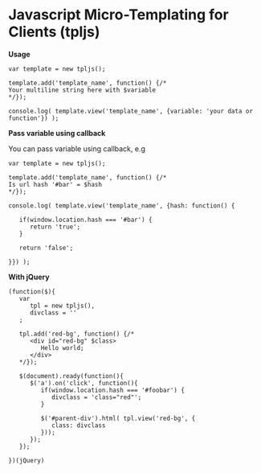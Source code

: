 Javascript Micro-Templating for Clients (tpljs)
=====

**Usage**
```
var template = new tpljs();

template.add('template_name', function() {/*
Your multiline string here with $variable
*/});

console.log( template.view('template_name', {variable: 'your data or function'}) );

```

**Pass variable using callback**

You can pass variable using callback, e.g

```
var template = new tpljs();

template.add('template_name', function() {/*
Is url hash '#bar' = $hash
*/});

console.log( template.view('template_name', {hash: function() {

   if(window.location.hash === '#bar') {
      return 'true';
   }
   
   return 'false';

}}) );

```

**With jQuery**
```
(function($){
   var
      tpl = new tpljs(),
      divclass = ''
   ;
   
   tpl.add('red-bg', function() {/*
      <div id="red-bg" $class>
         Hello world;
      </div>
   */});
   
   $(document).ready(function(){
      $('a').on('click', function(){
         if(window.location.hash === '#foobar') {
            divclass = 'class="red"';
         }
         
         $('#parent-div').html( tpl.view('red-bg', {
            class: divclass
         }));
      });
   });
   
})(jQuery)
```